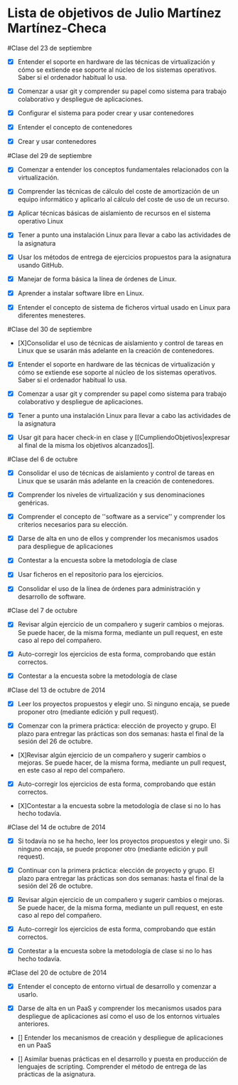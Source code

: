Lista de objetivos de Julio Martínez Martínez-Checa
============================

#Clase del 23 de septiembre

* [X] Entender el soporte en hardware de las técnicas de virtualización y cómo se extiende ese soporte al núcleo de los sistemas operativos. Saber si el ordenador habitual lo usa.

* [X] Comenzar a usar git y comprender su papel como sistema para trabajo colaborativo y despliegue de aplicaciones.

* [X] Configurar el sistema para poder crear y usar contenedores

* [X] Entender el concepto de contenedores

* [X] Crear y usar contenedores


#Clase del 29 de septiembre

* [X] Comenzar a entender los conceptos fundamentales relacionados con la virtualización.

* [X] Comprender las técnicas de cálculo del coste de amortización de un equipo informático y aplicarlo al cálculo del coste de uso de un recurso.

* [X] Aplicar técnicas básicas de aislamiento de recursos en el sistema operativo Linux

* [X] Tener a punto una instalación Linux para llevar a cabo las actividades de la asignatura

* [X] Usar los métodos de entrega de ejercicios propuestos para la asignatura usando GitHub.

* [X] Manejar de forma básica la línea de órdenes de Linux.

* [X] Aprender a instalar software libre en Linux.

* [X] Entender el concepto de sistema de ficheros virtual usado en Linux para diferentes menesteres.


#Clase del 30 de septiembre

* [X]Consolidar el uso de técnicas de aislamiento y control de tareas en Linux que se usarán más adelante en la creación de contenedores.

* [X] Entender el soporte en hardware de las técnicas de virtualización y cómo se extiende ese soporte al núcleo de los sistemas operativos. Saber si el ordenador habitual lo usa.

* [X] Comenzar a usar git y comprender su papel como sistema para trabajo colaborativo y despliegue de aplicaciones.

* [X] Tener a punto una instalación Linux para llevar a cabo las actividades de la asignatura

* [X] Usar git para hacer check-in en clase y [[CumpliendoObjetivos|expresar al final de la misma los objetivos alcanzados]].

#Clase del 6 de octubre

* [X] Consolidar el uso de técnicas de aislamiento y control de tareas en Linux que se usarán más adelante en la creación de contenedores.

* [X] Comprender los niveles de virtualización y sus denominaciones genéricas.

* [X] Comprender el concepto de ''software as a service'' y comprender los criterios necesarios para su elección.

* [X] Darse de alta en uno de ellos y comprender los mecanismos usados para despliegue de aplicaciones

* [X] Contestar a la encuesta sobre la metodología de clase

* [X] Usar ficheros en el repositorio para los ejercicios.

* [X] Consolidar el uso de la línea de órdenes para administración y desarrollo de software.

#Clase del 7 de octubre

* [X] Revisar algún ejercicio de un compañero y sugerir cambios o mejoras. Se puede hacer, de la misma forma, mediante un pull request, en este caso al repo del compañero.

* [X] Auto-corregir los ejercicios de esta forma, comprobando que están correctos.

* [X] Contestar a la encuesta sobre la metodología de clase

#Clase del 13 de octubre de 2014

* [X] Leer los proyectos propuestos y elegir uno. Si ninguno encaja, se puede proponer otro (mediante edición y pull request).

* [X] Comenzar con la primera práctica: elección de proyecto y grupo. El plazo para entregar las prácticas son dos semanas: hasta el final de la sesión del 26 de octubre.

* [X]Revisar algún ejercicio de un compañero y sugerir cambios o mejoras. Se puede hacer, de la misma forma, mediante un pull request, en este caso al repo del compañero.

* [X] Auto-corregir los ejercicios de esta forma, comprobando que están correctos.

* [X]Contestar a la encuesta sobre la metodología de clase si no lo has hecho todavía.

#Clase del 14 de octubre de 2014

* [X] Si todavía no se ha hecho, leer los proyectos propuestos y elegir uno. Si ninguno encaja, se puede proponer otro (mediante edición y pull request).

* [X] Continuar con la primera práctica: elección de proyecto y grupo. El plazo para entregar las prácticas son dos semanas: hasta el final de la sesión del 26 de octubre.

* [X] Revisar algún ejercicio de un compañero y sugerir cambios o mejoras. Se puede hacer, de la misma forma, mediante un pull request, en este caso al repo del compañero.

* [X] Auto-corregir los ejercicios de esta forma, comprobando que están correctos.

* [X] Contestar a la encuesta sobre la metodología de clase si no lo has hecho todavía.

#Clase del 20 de octubre de 2014

* [X] Entender el concepto de entorno virtual de desarrollo y comenzar a usarlo.

* [X] Darse de alta en un PaaS y comprender los mecanismos usados para despliegue de aplicaciones así como el uso de los entornos virtuales anteriores.

* [] Entender los mecanismos de creación y despliegue de aplicaciones en un PaaS

* [] Asimilar buenas prácticas en el desarrollo y puesta en producción de lenguajes de scripting.
Comprender el método de entrega de las prácticas de la asignatura.
